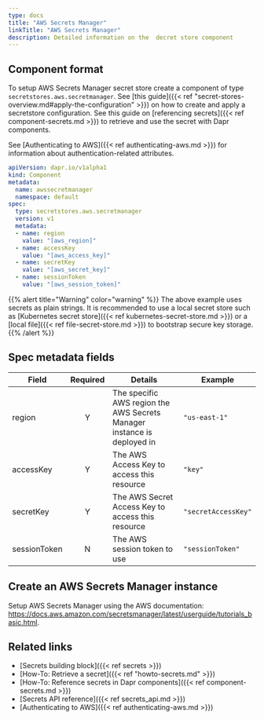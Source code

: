 ```yaml
---
type: docs
title: "AWS Secrets Manager"
linkTitle: "AWS Secrets Manager"
description: Detailed information on the  decret store component
---
```


## Component format

To setup AWS Secrets Manager secret store create a component of type `secretstores.aws.secretmanager`. See [this guide]({{< ref "secret-stores-overview.md#apply-the-configuration" >}}) on how to create and apply a secretstore configuration. See this guide on [referencing secrets]({{< ref component-secrets.md >}}) to retrieve and use the secret with Dapr components.

See [Authenticating to AWS]({{< ref authenticating-aws.md >}}) for information about authentication-related attributes.

```yaml
apiVersion: dapr.io/v1alpha1
kind: Component
metadata:
  name: awssecretmanager
  namespace: default
spec:
  type: secretstores.aws.secretmanager
  version: v1
  metadata:
  - name: region
    value: "[aws_region]"
  - name: accessKey
    value: "[aws_access_key]"
  - name: secretKey
    value: "[aws_secret_key]"
  - name: sessionToken
    value: "[aws_session_token]"
```
{{% alert title="Warning" color="warning" %}}
The above example uses secrets as plain strings. It is recommended to use a local secret store such as [Kubernetes secret store]({{< ref kubernetes-secret-store.md >}}) or a [local file]({{< ref file-secret-store.md >}}) to bootstrap secure key storage.
{{% /alert %}}

## Spec metadata fields

| Field        | Required | Details                                                                 | Example             |
| ------------ |:--------:| ----------------------------------------------------------------------- | ------------------- |
| region       |    Y     | The specific AWS region the AWS Secrets Manager instance is deployed in | `"us-east-1"`       |
| accessKey    |    Y     | The AWS Access Key to access this resource                              | `"key"`             |
| secretKey    |    Y     | The AWS Secret Access Key to access this resource                       | `"secretAccessKey"` |
| sessionToken |    N     | The AWS session token to use                                            | `"sessionToken"`    |
## Create an AWS Secrets Manager instance

Setup AWS Secrets Manager using the AWS documentation: https://docs.aws.amazon.com/secretsmanager/latest/userguide/tutorials_basic.html.

## Related links
- [Secrets building block]({{< ref secrets >}})
- [How-To: Retrieve a secret]({{< ref "howto-secrets.md" >}})
- [How-To: Reference secrets in Dapr components]({{< ref component-secrets.md >}})
- [Secrets API reference]({{< ref secrets_api.md >}})
- [Authenticating to AWS]({{< ref authenticating-aws.md >}})
